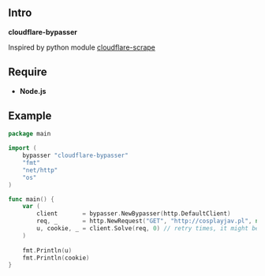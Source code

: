 ## Intro

**cloudflare-bypasser**

Inspired by python module [cloudflare-scrape](https://github.com/Anorov/cloudflare-scrape)

## Require

- **Node.js**

## Example

```go
package main

import (
	bypasser "cloudflare-bypasser"
	"fmt"
	"net/http"
	"os"
)

func main() {
	var (
		client       = bypasser.NewBypasser(http.DefaultClient)
		req, _       = http.NewRequest("GET", "http://cosplayjav.pl", nil)
		u, cookie, _ = client.Solve(req, 0) // retry times, it might be 10000, depends on your network environment, 0 means infinity
	)
	
	fmt.Println(u)
	fmt.Println(cookie)
}
```
